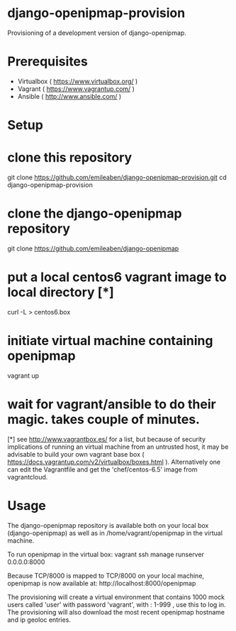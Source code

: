 django-openipmap-provision
==========================

Provisioning of a development version of django-openipmap.

Prerequisites
=============
- Virtualbox ( https://www.virtualbox.org/ )
- Vagrant ( https://www.vagrantup.com/ )
- Ansible ( http://www.ansible.com/ )

Setup
=====

   # clone this repository
   git clone https://github.com/emileaben/django-openipmap-provision.git
   cd django-openipmap-provision
   # clone the django-openipmap repository
   git clone https://github.com/emileaben/django-openipmap
   # put a local centos6 vagrant image to local directory [*]
   curl -L <centos6-box-url> > centos6.box
   # initiate virtual machine containing openipmap
   vagrant up
   # wait for vagrant/ansible to do their magic. takes couple of minutes.

[*] see http://www.vagrantbox.es/ for a list, but because of security implications of running an virtual machine from an untrusted host, it may be advisable to build your own vagrant base box ( https://docs.vagrantup.com/v2/virtualbox/boxes.html ). Alternatively one can edit the Vagrantfile and get the 'chef/centos-6.5' image from vagrantcloud.

Usage
=====

The django-openipmap repository is available both on your local box (django-openipmap) as well as in /home/vagrant/openipmap in the virtual machine.

To run openipmap in the virtual box:
   vagrant ssh
   manage runserver 0.0.0.0:8000
   
Because TCP/8000 is mapped to TCP/8000 on your local machine, openipmap is now available at: http://localhost:8000/openipmap

The provisioning will create a virtual environment that contains 1000 mock users called 'user<id>' with password 'vagrant', with <id>: 1-999 , use this to log in. The provisioning will also download the most recent openipmap hostname and ip geoloc entries.
